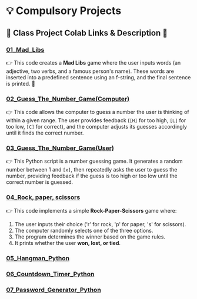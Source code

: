 # 💡 Compulsory Projects  

## 📂 **Class Project Colab Links & Description** 🔗

### [01_Mad_Libs](https://colab.research.google.com/drive/1v5JF892a6MZNWJ3TdGSEkKhHX-8afuWA) 
👉 This code creates a **Mad Libs** game where the user inputs words (an adjective, two verbs, and a famous person's name). These words are inserted into a predefined sentence using an f-string, and the final sentence is printed. 🚀

### [02_Guess_The_Number_Game(Computer)](https://colab.research.google.com/drive/1uIRNvh6aawDEHIrlnPVqryv_ynx0zahJ)
👉 This code allows the computer to guess a number the user is thinking of within a given range. The user provides feedback (`[H]` for too high, `[L]` for too low, `[C]` for correct), and the computer adjusts its guesses accordingly until it finds the correct number.
### [03_Guess_The_Number_Game(User)](https://colab.research.google.com/drive/1NbBZ9nY4nQoanAMl9Tw42dfGIZTvMnPb)
👉 This Python script is a number guessing game. It generates a random number between 1 and `[x]`, then repeatedly asks the user to guess the number, providing feedback if the guess is too high or too low until the correct number is guessed.
### [04_Rock, paper, scissors](https://colab.research.google.com/drive/1_5YOltoiafxWREkeH9yifyxhhNDL63Ec)
👉 This code implements a simple **Rock-Paper-Scissors** game where:  
1. The user inputs their choice ('r' for rock, 'p' for paper, 's' for scissors).  
2. The computer randomly selects one of the three options.  
3. The program determines the winner based on the game rules.  
4. It prints whether the user **won, lost, or tied**.

### [05_Hangman_Python](https://colab.research.google.com/drive/1lLGYcLV6StdwwZ2Zx34E3GCBK7SbrVJ8#scrollTo=7f2jrjcVHckp)

### [06_Countdown_Timer_Python](https://colab.research.google.com/drive/1N4f6yRY2l3wKgYdwGyXGyKCudsfxF2hM#scrollTo=FBpZrH2PI2TW&uniqifier=10)

### [07_Password_Generator_Python](https://colab.research.google.com/drive/1rsjFBcsXbB4_KbNaQMJWt5_J0SSnXrWA)
